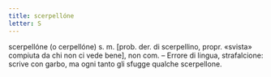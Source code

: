 ```yaml
---
title: scerpellóne
letter: S
---
```

scerpellóne (o cerpellóne) s. m. [prob. der. di scerpellino, propr. «svista» compiuta da chi non ci vede bene], non com. – Errore di lingua, strafalcione: scrive con garbo, ma ogni tanto gli sfugge qualche scerpellone.